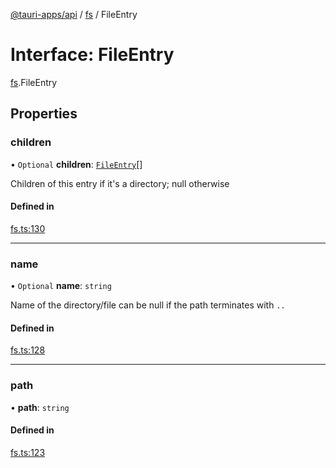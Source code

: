 [@tauri-apps/api](../README.md) / [fs](../modules/fs.md) / FileEntry

# Interface: FileEntry

[fs](../modules/fs.md).FileEntry

## Properties

### children

• `Optional` **children**: [`FileEntry`](fs.FileEntry.md)[]

Children of this entry if it's a directory; null otherwise

#### Defined in

[fs.ts:130](https://github.com/tauri-apps/tauri/blob/f93f969/tooling/api/src/fs.ts#L130)

___

### name

• `Optional` **name**: `string`

Name of the directory/file
can be null if the path terminates with `..`

#### Defined in

[fs.ts:128](https://github.com/tauri-apps/tauri/blob/f93f969/tooling/api/src/fs.ts#L128)

___

### path

• **path**: `string`

#### Defined in

[fs.ts:123](https://github.com/tauri-apps/tauri/blob/f93f969/tooling/api/src/fs.ts#L123)
